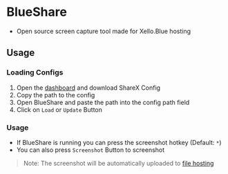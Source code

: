 # BlueShare
- Open source screen capture tool made for Xello.Blue hosting 


## Usage

### Loading Configs
1. Open the [dashboard](<https://xello.blue/dashboard?tab=uploads>) and download ShareX Config
2. Copy the path to the config
3. Open BlueShare and paste the path into the config path field
4. Click on `Load` or `Update` Button

### Usage
- If BlueShare is running you can press the screenshot hotkey (Default: `*`)
- You can also press `Screenshot` Button to screenshot
> Note: The screenshot will be automatically uploaded to [file hosting](<https://xello.blue/>)
